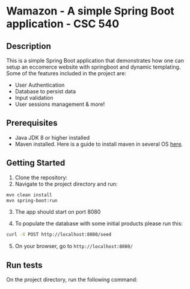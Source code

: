 # Wamazon - A simple Spring Boot application - CSC 540

## Description
This is a simple Spring Boot application that demonstrates how one can setup an eccomerce website with springboot and dynamic templating. Some of the features included in the project are:

- User Authentication
- Database to persist data
- Input validation
- User sessions management & more!

## Prerequisites
- Java JDK 8 or higher installed
- Maven installed. Here is a guide to install maven in several OS [here](https://maven.apache.org/download.cgi).


## Getting Started
1. Clone the repository:
2. Navigate to the project directory and run:
```bash
mvn clean install
mvn spring-boot:run
```
3. The app should start on port 8080

4. To populate the database with some initial products please run this:
```bash
curl -X POST http://localhost:8080/seed
```

5. On your browser, go to `http://localhost:8080/`


## Run tests
On the project directory, run the following command:
```bash

```
